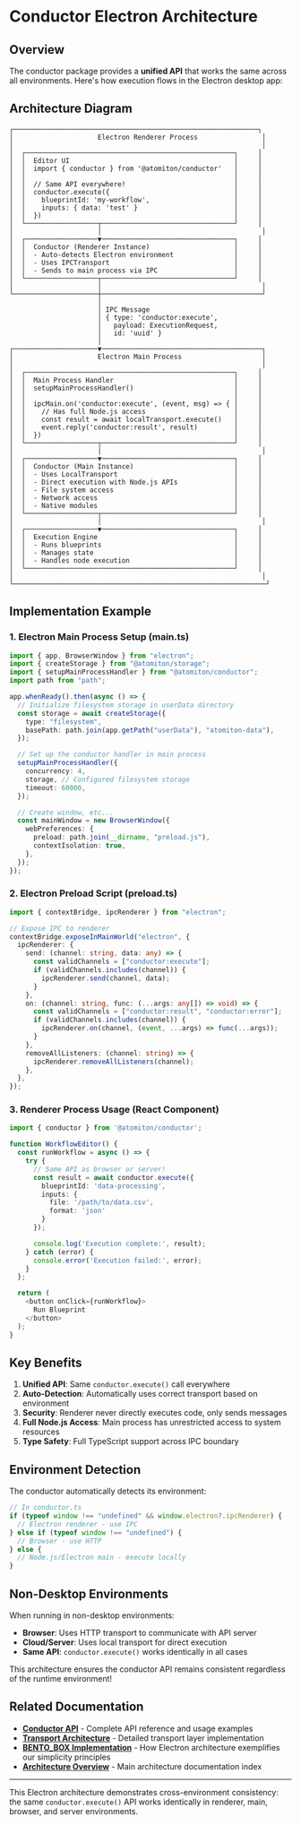 # Conductor Electron Architecture

## Overview

The conductor package provides a **unified API** that works the same across all
environments. Here's how execution flows in the Electron desktop app:

## Architecture Diagram

```
┌─────────────────────────────────────────────────────────────┐
│                     Electron Renderer Process                │
│                                                              │
│  ┌────────────────────────────────────────────────────┐     │
│  │  Editor UI                                         │     │
│  │  import { conductor } from '@atomiton/conductor'   │     │
│  │                                                    │     │
│  │  // Same API everywhere!                           │     │
│  │  conductor.execute({                               │     │
│  │    blueprintId: 'my-workflow',                     │     │
│  │    inputs: { data: 'test' }                        │     │
│  │  })                                                │     │
│  └──────────────────┬─────────────────────────────────┘     │
│                     │                                        │
│  ┌──────────────────▼─────────────────────────────────┐     │
│  │  Conductor (Renderer Instance)                     │     │
│  │  - Auto-detects Electron environment               │     │
│  │  - Uses IPCTransport                               │     │
│  │  - Sends to main process via IPC                   │     │
│  └──────────────────┬─────────────────────────────────┘     │
│                     │                                        │
└─────────────────────┼────────────────────────────────────────┘
                      │
                      │ IPC Message
                      │ { type: 'conductor:execute',
                      │   payload: ExecutionRequest,
                      │   id: 'uuid' }
                      │
┌─────────────────────▼────────────────────────────────────────┐
│                     Electron Main Process                    │
│                                                              │
│  ┌────────────────────────────────────────────────────┐     │
│  │  Main Process Handler                              │     │
│  │  setupMainProcessHandler()                         │     │
│  │                                                    │     │
│  │  ipcMain.on('conductor:execute', (event, msg) => { │     │
│  │    // Has full Node.js access                      │     │
│  │    const result = await localTransport.execute()   │     │
│  │    event.reply('conductor:result', result)         │     │
│  │  })                                                │     │
│  └──────────────────┬─────────────────────────────────┘     │
│                     │                                        │
│  ┌──────────────────▼─────────────────────────────────┐     │
│  │  Conductor (Main Instance)                         │     │
│  │  - Uses LocalTransport                             │     │
│  │  - Direct execution with Node.js APIs              │     │
│  │  - File system access                              │     │
│  │  - Network access                                  │     │
│  │  - Native modules                                  │     │
│  └──────────────────┬─────────────────────────────────┘     │
│                     │                                        │
│  ┌──────────────────▼─────────────────────────────────┐     │
│  │  Execution Engine                                  │     │
│  │  - Runs blueprints                                 │     │
│  │  - Manages state                                   │     │
│  │  - Handles node execution                          │     │
│  └────────────────────────────────────────────────────┘     │
│                                                              │
└───────────────────────────────────────────────────────────────┘
```

## Implementation Example

### 1. Electron Main Process Setup (main.ts)

```typescript
import { app, BrowserWindow } from "electron";
import { createStorage } from "@atomiton/storage";
import { setupMainProcessHandler } from "@atomiton/conductor";
import path from "path";

app.whenReady().then(async () => {
  // Initialize filesystem storage in userData directory
  const storage = await createStorage({
    type: "filesystem",
    basePath: path.join(app.getPath("userData"), "atomiton-data"),
  });

  // Set up the conductor handler in main process
  setupMainProcessHandler({
    concurrency: 4,
    storage, // Configured filesystem storage
    timeout: 60000,
  });

  // Create window, etc...
  const mainWindow = new BrowserWindow({
    webPreferences: {
      preload: path.join(__dirname, "preload.js"),
      contextIsolation: true,
    },
  });
});
```

### 2. Electron Preload Script (preload.ts)

```typescript
import { contextBridge, ipcRenderer } from "electron";

// Expose IPC to renderer
contextBridge.exposeInMainWorld("electron", {
  ipcRenderer: {
    send: (channel: string, data: any) => {
      const validChannels = ["conductor:execute"];
      if (validChannels.includes(channel)) {
        ipcRenderer.send(channel, data);
      }
    },
    on: (channel: string, func: (...args: any[]) => void) => {
      const validChannels = ["conductor:result", "conductor:error"];
      if (validChannels.includes(channel)) {
        ipcRenderer.on(channel, (event, ...args) => func(...args));
      }
    },
    removeAllListeners: (channel: string) => {
      ipcRenderer.removeAllListeners(channel);
    },
  },
});
```

### 3. Renderer Process Usage (React Component)

```typescript
import { conductor } from '@atomiton/conductor';

function WorkflowEditor() {
  const runWorkflow = async () => {
    try {
      // Same API as browser or server!
      const result = await conductor.execute({
        blueprintId: 'data-processing',
        inputs: {
          file: '/path/to/data.csv',
          format: 'json'
        }
      });

      console.log('Execution complete:', result);
    } catch (error) {
      console.error('Execution failed:', error);
    }
  };

  return (
    <button onClick={runWorkflow}>
      Run Blueprint
    </button>
  );
}
```

## Key Benefits

1. **Unified API**: Same `conductor.execute()` call everywhere
2. **Auto-Detection**: Automatically uses correct transport based on environment
3. **Security**: Renderer never directly executes code, only sends messages
4. **Full Node.js Access**: Main process has unrestricted access to system
   resources
5. **Type Safety**: Full TypeScript support across IPC boundary

## Environment Detection

The conductor automatically detects its environment:

```typescript
// In conductor.ts
if (typeof window !== "undefined" && window.electron?.ipcRenderer) {
  // Electron renderer - use IPC
} else if (typeof window !== "undefined") {
  // Browser - use HTTP
} else {
  // Node.js/Electron main - execute locally
}
```

## Non-Desktop Environments

When running in non-desktop environments:

- **Browser**: Uses HTTP transport to communicate with API server
- **Cloud/Server**: Uses local transport for direct execution
- **Same API**: `conductor.execute()` works identically in all cases

This architecture ensures the conductor API remains consistent regardless of the
runtime environment!

## Related Documentation

- **[Conductor API](./CONDUCTOR_API.md)** - Complete API reference and usage
  examples
- **[Transport Architecture](./TRANSPORT_ARCHITECTURE.md)** - Detailed transport
  layer implementation
- **[BENTO_BOX Implementation](./BENTO_BOX_IMPLEMENTATION.md)** - How Electron
  architecture exemplifies our simplicity principles
- **[Architecture Overview](./README.md)** - Main architecture documentation
  index

---

This Electron architecture demonstrates cross-environment consistency: the same
`conductor.execute()` API works identically in renderer, main, browser, and
server environments.
